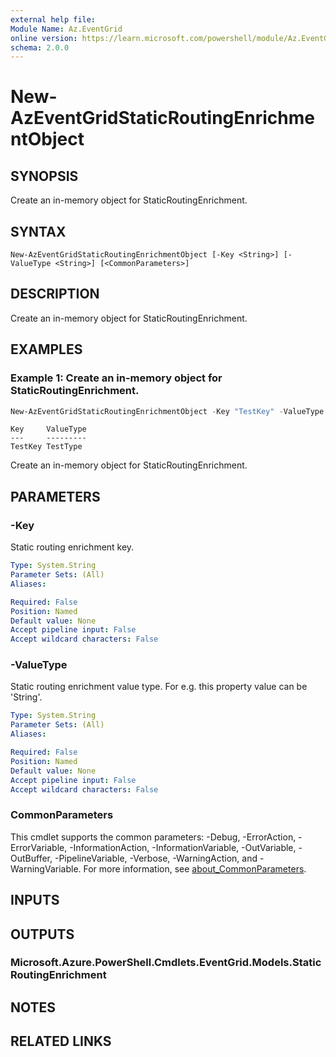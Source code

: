 ```yaml
---
external help file:
Module Name: Az.EventGrid
online version: https://learn.microsoft.com/powershell/module/Az.EventGrid/new-azeventgridstaticroutingenrichmentobject
schema: 2.0.0
---
```


# New-AzEventGridStaticRoutingEnrichmentObject

## SYNOPSIS
Create an in-memory object for StaticRoutingEnrichment.

## SYNTAX

```
New-AzEventGridStaticRoutingEnrichmentObject [-Key <String>] [-ValueType <String>] [<CommonParameters>]
```

## DESCRIPTION
Create an in-memory object for StaticRoutingEnrichment.

## EXAMPLES

### Example 1: Create an in-memory object for StaticRoutingEnrichment.
```powershell
New-AzEventGridStaticRoutingEnrichmentObject -Key "TestKey" -ValueType "TestType"
```

```output
Key     ValueType
---     ---------
TestKey TestType
```

Create an in-memory object for StaticRoutingEnrichment.

## PARAMETERS

### -Key
Static routing enrichment key.

```yaml
Type: System.String
Parameter Sets: (All)
Aliases:

Required: False
Position: Named
Default value: None
Accept pipeline input: False
Accept wildcard characters: False
```

### -ValueType
Static routing enrichment value type.
For e.g.
this property value can be 'String'.

```yaml
Type: System.String
Parameter Sets: (All)
Aliases:

Required: False
Position: Named
Default value: None
Accept pipeline input: False
Accept wildcard characters: False
```

### CommonParameters
This cmdlet supports the common parameters: -Debug, -ErrorAction, -ErrorVariable, -InformationAction, -InformationVariable, -OutVariable, -OutBuffer, -PipelineVariable, -Verbose, -WarningAction, and -WarningVariable. For more information, see [about_CommonParameters](http://go.microsoft.com/fwlink/?LinkID=113216).

## INPUTS

## OUTPUTS

### Microsoft.Azure.PowerShell.Cmdlets.EventGrid.Models.StaticRoutingEnrichment

## NOTES

## RELATED LINKS

